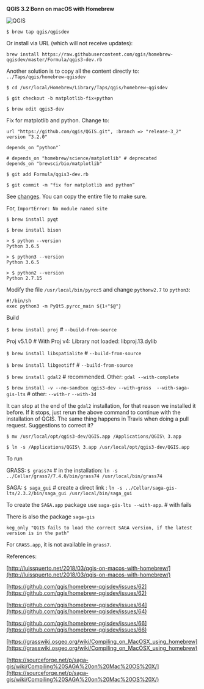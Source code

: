 **QGIS 3.2 Bonn on macOS with Homebrew**

![QGIS](https://raw.githubusercontent.com/fjperini/homebrew-qgisdev/matplotlib-fix%2Bpython/screenshot.png "QGIS")

`$ brew tap qgis/qgisdev`

Or install via URL (which will not receive updates):

`brew install https://raw.githubusercontent.com/qgis/homebrew-qgisdev/master/Formula/qgis3-dev.rb`

Another solution is to copy all the content directly to: `../Taps/qgis/homebrew-qgisdev`

`$ cd /usr/local/Homebrew/Library/Taps/qgis/homebrew-qgisdev`

`$ git checkout -b matplotlib-fix+python`

`$ brew edit qgis3-dev`

Fix for matplotlib and python. Change to:

```
url "https://github.com/qgis/QGIS.git", :branch => "release-3_2"
version “3.2.0"
```

```
depends_on “python"`
```

```
# depends_on "homebrew/science/matplotlib" # deprecated
depends_on "brewsci/bio/matplotlib"
```

`$ git add Formula/qgis3-dev.rb`

`$ git commit -m "fix for matplotlib and python”`


See [changes](https://github.com/fjperini/homebrew-qgisdev/blob/matplotlib-fix%2Bpython/Formula/qgis3-dev.rb). You can copy the entire file to make sure.

For, `ImportError: No module named site`

`$ brew install pyqt`

`$ brew install bison`

```
> $ python --version
Python 3.6.5
```

```
> $ python3 --version
Python 3.6.5
```

```
> $ python2 --version
Python 2.7.15
```

Modify the file `/usr/local/bin/pyrcc5` and change `pythonw2.7` to `python3`: 

```
#!/bin/sh
exec python3 -m PyQt5.pyrcc_main ${1+"$@"}
```

Build 

`$ brew install proj` # `--build-from-source`

Proj v5.1.0 # With Proj v4: Library not loaded: libproj.13.dylib

`$ brew install libspatialite` # `--build-from-source`

`$ brew install libgeotiff` # `--build-from-source`

`$ brew install gdal2` # recommended. Other: `gdal --with-complete`

`$ brew install -v --no-sandbox qgis3-dev --with-grass  --with-saga-gis-lts`  # other:  `--with-r` `--with-3d`

It can stop at the end of the `gdal2` installation, for that reason we installed it before. If it stops, just rerun the above command to continue with the installation of QGIS.
The same thing happens in Travis when doing a pull request. Suggestions to correct it?

`$ mv /usr/local/opt/qgis3-dev/QGIS.app /Applications/QGIS\ 3.app`

`$ ln -s /Applications/QGIS\ 3.app /usr/local/opt/qgis3-dev/QGIS.app`

To run

GRASS: `$ grass74` # in the installation: `ln -s ../Cellar/grass7/7.4.0/bin/grass74 /usr/local/bin/grass74`

SAGA:  `$ saga_gui` # create a direct link : `ln -s ../Cellar/saga-gis-lts/2.3.2/bin/saga_gui /usr/local/bin/saga_gui`

To create the `SAGA.app` package use `saga-gis-lts --with-app`. # with fails

There is also the package `saga-gis`

`
keg_only "QGIS fails to load the correct SAGA version, if the latest version is in the path"
`

For `GRASS.app`, it is not available in `grass7`.

References:

[http://luisspuerto.net/2018/03/qgis-on-macos-with-homebrew/](http://luisspuerto.net/2018/03/qgis-on-macos-with-homebrew/)

[https://github.com/qgis/homebrew-qgisdev/issues/62](https://github.com/qgis/homebrew-qgisdev/issues/62)

[https://github.com/qgis/homebrew-qgisdev/issues/64](https://github.com/qgis/homebrew-qgisdev/issues/64)

[https://github.com/qgis/homebrew-qgisdev/issues/66](https://github.com/qgis/homebrew-qgisdev/issues/66) 

[https://grasswiki.osgeo.org/wiki/Compiling_on_MacOSX_using_homebrew](https://grasswiki.osgeo.org/wiki/Compiling_on_MacOSX_using_homebrew)

[https://sourceforge.net/p/saga-gis/wiki/Compiling%20SAGA%20on%20Mac%20OS%20X/](https://sourceforge.net/p/saga-gis/wiki/Compiling%20SAGA%20on%20Mac%20OS%20X/)
